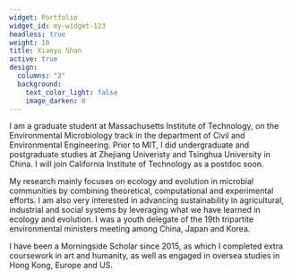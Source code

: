 ```yaml
---
widget: Portfolio
widget_id: my-widget-123
headless: true
weight: 10
title: Xiaoyu Shan
active: true
design:
  columns: "2"
  background:
    text_color_light: false
    image_darken: 0
---
```

I am a graduate student at Massachusetts Institute of Technology, on the Environmental Microbiology track in the department of Civil and Environmental Engineering. Prior to MIT, I did undergraduate and postgraduate studies at Zhejiang Univeristy and Tsinghua University in China. I will join California Institute of Technology as a postdoc soon. 

My research mainly focuses on ecology and evolution in microbial communities by combining theoretical, computational and experimental efforts. I am also very interested in advancing sustainability in agricultural, industrial and social systems by leveraging what we have learned in ecology and evolution. I was a youth delegate of the 19th tripartite environmental ministers meeting among China, Japan and Korea. 

I have been a Morningside Scholar since 2015, as which I completed extra coursework in art and humanity, as well as engaged in oversea studies in Hong Kong, Europe and US.